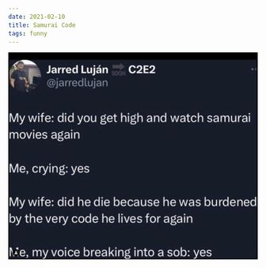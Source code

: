 ```yaml
---
date: 2021-02-10
title: Samurai Code
tags: funny
---
```


![samurai.png](https://raw.githubusercontent.com/muneer78/muneer78.github.io/master/images/samurai.png)
